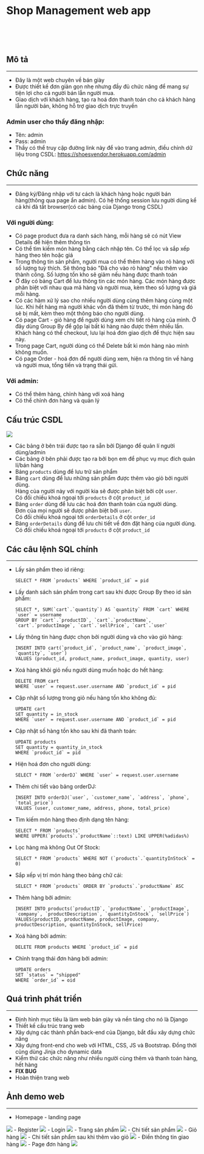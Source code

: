 # Shop Management web app
</br>
</br>
</br>


## Mô tả
---------
- Đây là một web chuyên về bán giày
- Được thiết kế đơn giản gọn nhẹ nhưng đầy đủ chức năng để mang sự tiện lợi cho cả người bán lẫn người mua.
- Giao dịch với khách hàng, tạo ra hoá đơn thanh toán cho cả khách hàng lẫn người bán, không hỗ trợ giao dịch trực truyến
 
### Admin user cho thầy đăng nhập:
- Tên: admin
- Pass: admin
- Thầy có thể truy cập đường link này để vào trang admin, điều chỉnh dữ liệu trong CSDL:
https://shoesvendor.herokuapp.com/admin

## Chức năng
-------------

- Đăng ký/Đăng nhập với tư cách là khách hàng hoặc người bán hàng(thông qua page ẩn admin). Có hệ thống session lưu người dùng kể cả khi đã tắt browser(có các bảng của Django trong CSDL)
  
### Với người dùng:

- Có page product đưa ra danh sách hàng, mỗi hàng sẽ có nút View Details để hiện thêm thông tin
- Có thể tìm kiếm món hàng bằng cách nhập tên. Có thể lọc và sắp xếp hàng theo tên hoặc giá
- Trong thông tin sản phẩm, người mua có thể thêm hàng vào rỏ hàng với số lượng tuỳ thích. Sẽ thông báo "Đã cho vào rỏ hàng" nếu thêm vào thành công. Số lượng tồn kho sẽ giảm nếu hàng được thanh toán
- Ở đây có bảng Cart để lưu thông tin các món hàng. Các món hàng được phân biệt với nhau qua mã hàng và người mua, kèm theo số lượng và giá mỗi hàng.
- Có các hàm xử lý sao cho nhiều người dùng cùng thêm hàng cùng một lúc. Khi hết hàng mà người khác vốn đã thêm từ trước, thì món hàng đó sẽ bị mất, kèm theo một thông báo cho người dùng.
- Có page Cart - giỏ hàng để người dùng xem chi tiết rỏ hàng của mình. Ở đây dùng Group By để gộp lại bất kì hàng nào được thêm nhiều lần. Khách hàng có thể checkout, lưu lại hoá đơn giao dịch để thực hiện sau này.
- Trong page Cart, người dùng có thể Delete bất kì món hàng nào mình không muốn.
- Có page Order - hoá đơn để người dùng xem, hiện ra thông tin về hàng và người mua, tổng tiền và trạng thái gửi.

### Với admin:
- Có thể thêm hàng, chỉnh hàng với xoá hàng
- Có thể chỉnh đơn hàng và quản lý

## Cấu trúc CSDL

<img src="README_image/Database.png">

- Các bảng ở bên trái được tạo ra sẵn bởi Django để quản lí người dùng/admin
- Các bảng ở bên phải được tạo ra bởi bọn em để phục vụ mục đích quản lí/bán hàng
- Bảng `products` dùng để lưu trữ sản phẩm
- Bảng `cart` dùng để lưu những sản phẩm được thêm vào giỏ bởi người dùng. </br>
Hàng của người này với người kia sẽ được phân biệt bởi cột `user`. </br>
Có đối chiếu khoá ngoại tới `products` ở cột `product_id`
- Bảng `order` dùng để lưu các hoá đơn thanh toán của người dùng.</br>
Đơn của mọi người sẽ được phân biệt bởi `user`. </br>
Có đối chiếu khoá ngoại tới `orderDetails` ở cột `order_id`
- Bảng `orderDetails` dùng để lưu chi tiết về đơn đặt hàng của người dùng. </br>
Có đối chiếu khoá ngoại tới `products` ở cột `product_id`

## Các câu lệnh SQL chính
--------------------------
- Lấy sản phẩm theo id riêng:
    ```
    SELECT * FROM `products` WHERE `product_id` = pid
    ```
- Lấy danh sách sản phẩm trong cart sau khi được Group By theo id sản phẩm:
    ```
    SELECT *, SUM(`cart`.`quantity`) AS `quantity` FROM `cart` WHERE `user` = username 
    GROUP BY `cart`.`productID`, `cart`.`productName`, `cart`.`productImage`, `cart`.`sellPrice`, `cart`.`user`
    ```
- Lấy thông tin hàng được chọn bởi người dùng và cho vào giỏ hàng:
    ```
    INSERT INTO cart(`product_id`, `product_name`, `product_image`, `quantity`, `user`)
    VALUES (product_id, product_name, product_image, quantity, user)
    ``` 
- Xoá hàng khỏi giỏ nếu người dùng muốn hoặc do hết hàng:
    ```
    DELETE FROM cart
    WHERE `user` = request.user.username AND `product_id` = pid
    ```
- Cập nhật số lượng trong giỏ nếu hàng tồn kho không đủ:
    ```
    UPDATE cart
    SET quantity = in_stock
    WHERE `user` = request.user.username AND `product_id` = pid
    ```
- Cập nhật số hàng tồn kho sau khi đã thanh toán:
    ```
    UPDATE products
    SET quantity = quantity_in_stock
    WHERE `product_id` = pid
    ```
- Hiện hoá đơn cho người dùng:
    ```
    SELECT * FROM `orderDJ` WHERE `user` = request.user.username
    ```
- Thêm chi tiết vào bảng orderDJ:
    ```
    INSERT INTO orderDJ(`user`, `customer_name`, `address`, `phone`, `total_price`)
    VALUES (user, customer_name, address, phone, total_price)
    ```
- Tìm kiếm món hàng theo định dạng tên hàng:
    ```
    SELECT * FROM `products` 
    WHERE UPPER(`products`.`productName`::text) LIKE UPPER(%adidas%)
    ```
- Lọc hàng mà không Out Of Stock:
    ```
    SELECT * FROM `products` WHERE NOT (`products`.`quantityInStock` = 0)
    ```
- Sắp xếp vị trí món hàng theo bảng chữ cái:
    ```
    SELECT * FROM `products` ORDER BY `products`.`productName` ASC
    ```
- Thêm hàng bởi admin:
    ```
    INSERT INTO products(`productID`, `productName`, `productImage`, `company`, `productDescription`, `quantityInStock`, `sellPrice`)
    VALUES(productID, productName, productImage, company, productDescription, quantityInStock, sellPrice)
    ```
- Xoá hàng bởi admin:
    ```
    DELETE FROM products WHERE `product_id` = pid
    ```
- Chỉnh trạng thái đơn hàng bởi admin:
    ```
    UPDATE orders
    SET `status` = "shipped"
    WHERE `order_id` = oid
    ```

## Quá trình phát triển
------------------------

- Định hình mục tiêu là làm web bán giày và nền tảng cho nó là Django
- Thiết kế cấu trúc trang web
- Xây dựng các thành phần back-end của Django, bắt đầu xây dựng chức năng
- Xây dựng front-end cho web với HTML, CSS, JS và Bootstrap. Đồng thời cũng dùng Jinja cho dynamic data
- Kiểm thử các chức năng như nhiều người cùng thêm và thanh toán hàng, hết hàng
- **FIX BUG**
- Hoàn thiện trang web

## Ảnh demo web
----------------

- Homepage - landing page
<img src="README_image/homepage.png">
- Register 
<img src="README_image/Register.png">
- Login
<img src="README_image/Login.png">
- Trang sản phẩm
<img src="README_image/Products.png" >
- Chi tiết sản phẩm
<img src="README_image/Details.png">
- Giỏ hàng
<img src="README_image/Cart.png">
- Chi tiết sản phẩm sau khi thêm vào giỏ
<img src="README_image/Details_cart.png">
- Điền thông tin giao hàng
<img src="README_image/OrderDetails.png">
- Page đơn hàng
<img src="README_image/Orders.png">
